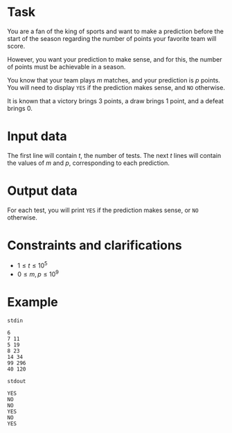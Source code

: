# Task

You are a fan of the king of sports and want to make a prediction before the start of the season regarding the number of points your favorite team will score.

However, you want your prediction to make sense, and for this, the number of points must be achievable in a season.

You know that your team plays $m$ matches, and your prediction is $p$ points. You will need to display `YES` if the prediction makes sense, and `NO` otherwise.

It is known that a victory brings $3$ points, a draw brings $1$ point, and a defeat brings $0$.

# Input data

The first line will contain $t$, the number of tests. The next $t$ lines will contain the values of $m$ and $p$, corresponding to each prediction.

# Output data

For each test, you will print `YES` if the prediction makes sense, or `NO` otherwise.

# Constraints and clarifications

* $1 \leq t \leq 10^5$
* $0 \leq m, p \leq 10^9$

# Example

`stdin`
```
6
7 11
5 19
8 23
14 34
99 296
40 120
```

`stdout`
```
YES
NO
NO
YES
NO
YES
